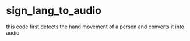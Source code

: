 # sign_lang_to_audio
this code first detects the hand movement of a person and converts it into audio
